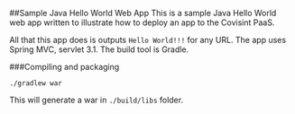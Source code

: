 ##Sample Java Hello World Web App
This is a sample Java Hello World web app written to illustrate how to deploy an app to the Covisint PaaS. 

All that this app does is outputs `Hello World!!!` for any URL. The app uses Spring MVC, servlet 3.1. The build tool is Gradle.

###Compiling and packaging

```
./gradlew war
```

This will generate a war in `./build/libs` folder.
